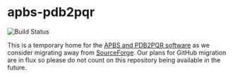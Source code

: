 apbs-pdb2pqr
============

![Build Status](https://travis-ci.org/Electrostatics/apbs-pdb2pqr.svg?branch=master)

This is a temporary home for the [APBS and PDB2PQR software](http://www.poissonboltzmann.org) as we consider migrating away from [SourceForge](https://sourceforge.net/projects/apbs/).  Our plans for GitHub migration are in flux so please do not count on this repository being available in the future.
